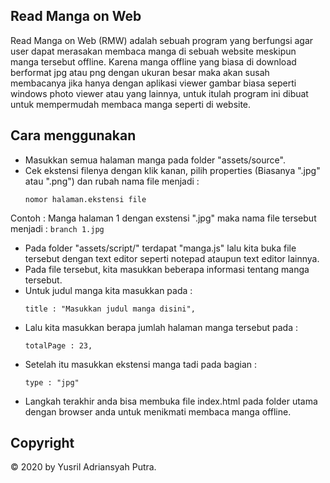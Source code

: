 ## Read Manga on Web
Read Manga on Web (RMW) adalah sebuah program yang berfungsi agar user dapat merasakan membaca manga di sebuah website meskipun manga tersebut offline. Karena manga offline yang biasa di download berformat jpg atau png dengan ukuran besar maka akan susah membacanya jika hanya dengan aplikasi viewer gambar biasa seperti windows photo viewer atau yang lainnya, untuk itulah program ini dibuat untuk mempermudah membaca manga seperti di website.

## Cara menggunakan

- Masukkan semua halaman manga pada folder "assets/source".
- Cek ekstensi filenya dengan klik kanan, pilih properties (Biasanya ".jpg" atau ".png") dan rubah nama file menjadi : 
    ```branch 
    nomor halaman.ekstensi file
    ``` 
Contoh : Manga halaman 1 dengan exstensi ".jpg" maka nama file tersebut menjadi : 
    ```branch
    1.jpg
    ```
- Pada folder "assets/script/" terdapat "manga.js" lalu kita buka file tersebut dengan text editor seperti notepad ataupun text editor lainnya.
- Pada file tersebut, kita masukkan beberapa informasi tentang manga tersebut.
- Untuk judul manga kita masukkan pada :
    ```branch 
    title : "Masukkan judul manga disini",
    ``` 
- Lalu kita masukkan berapa jumlah halaman manga tersebut pada :
    ```branch 
    totalPage : 23,
    ``` 
- Setelah itu masukkan ekstensi manga tadi pada bagian :
    ```branch 
    type : "jpg"
    ``` 
- Langkah terakhir anda bisa membuka file index.html pada folder utama dengan browser anda untuk menikmati membaca manga offline.

## Copyright
© 2020 by Yusril Adriansyah Putra.